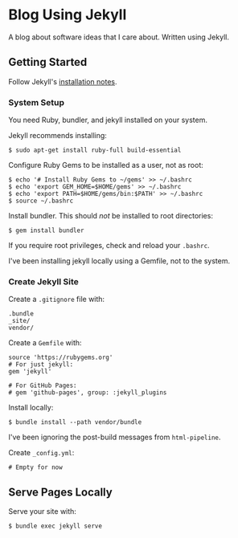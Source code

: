 # Blog Using Jekyll

A blog about software ideas that I care about. Written using Jekyll.


## Getting Started

Follow Jekyll's [installation notes](https://jekyllrb.com/docs/installation/ubuntu/).


### System Setup

You need Ruby, bundler, and jekyll installed on your system.

Jekyll recommends installing:

```
$ sudo apt-get install ruby-full build-essential
```

Configure Ruby Gems to be installed as a user, not as root:

```
$ echo '# Install Ruby Gems to ~/gems' >> ~/.bashrc
$ echo 'export GEM_HOME=$HOME/gems' >> ~/.bashrc
$ echo 'export PATH=$HOME/gems/bin:$PATH' >> ~/.bashrc
$ source ~/.bashrc
```

Install bundler. This should *not* be installed to root directories:

```
$ gem install bundler
```

If you require root privileges, check and reload your `.bashrc`.

I've been installing jekyll locally using a Gemfile, not to the system.


### Create Jekyll Site

Create a `.gitignore` file with:

```
.bundle
_site/
vendor/
```

Create a `Gemfile` with:

```
source 'https://rubygems.org'
# For just jekyll:
gem 'jekyll'

# For GitHub Pages:
# gem 'github-pages', group: :jekyll_plugins
```

Install locally:

```
$ bundle install --path vendor/bundle
```

I've been ignoring the post-build messages from `html-pipeline`.

Create `_config.yml`:

```
# Empty for now
```


## Serve Pages Locally

Serve your site with:

```
$ bundle exec jekyll serve
```
